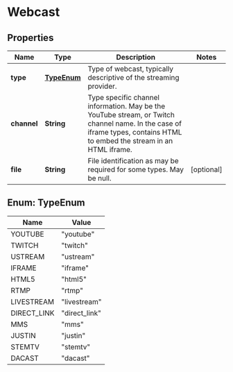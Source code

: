 # Webcast

## Properties
Name | Type | Description | Notes
------------ | ------------- | ------------- | -------------
**type** | [**TypeEnum**](#TypeEnum) | Type of webcast, typically descriptive of the streaming provider. | 
**channel** | **String** | Type specific channel information. May be the YouTube stream, or Twitch channel name. In the case of iframe types, contains HTML to embed the stream in an HTML iframe. | 
**file** | **String** | File identification as may be required for some types. May be null. |  [optional]

<a name="TypeEnum"></a>
## Enum: TypeEnum
Name | Value
---- | -----
YOUTUBE | &quot;youtube&quot;
TWITCH | &quot;twitch&quot;
USTREAM | &quot;ustream&quot;
IFRAME | &quot;iframe&quot;
HTML5 | &quot;html5&quot;
RTMP | &quot;rtmp&quot;
LIVESTREAM | &quot;livestream&quot;
DIRECT_LINK | &quot;direct_link&quot;
MMS | &quot;mms&quot;
JUSTIN | &quot;justin&quot;
STEMTV | &quot;stemtv&quot;
DACAST | &quot;dacast&quot;

